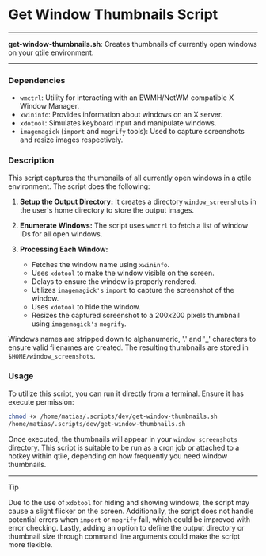 # Get Window Thumbnails Script

---

**get-window-thumbnails.sh**: Creates thumbnails of currently open windows on your qtile environment.

---

### Dependencies

- `wmctrl`: Utility for interacting with an EWMH/NetWM compatible X Window Manager.
- `xwininfo`: Provides information about windows on an X server.
- `xdotool`: Simulates keyboard input and manipulate windows.
- `imagemagick` (`import` and `mogrify` tools): Used to capture screenshots and resize images respectively.

### Description

This script captures the thumbnails of all currently open windows in a qtile environment. The script does the following:

1. **Setup the Output Directory:** It creates a directory `window_screenshots` in the user's home directory to store the output images.
   
2. **Enumerate Windows:** The script uses `wmctrl` to fetch a list of window IDs for all open windows.

3. **Processing Each Window:**
   - Fetches the window name using `xwininfo`.
   - Uses `xdotool` to make the window visible on the screen.
   - Delays to ensure the window is properly rendered.
   - Utilizes `imagemagick's` `import` to capture the screenshot of the window.
   - Uses `xdotool` to hide the window.
   - Resizes the captured screenshot to a 200x200 pixels thumbnail using `imagemagick's` `mogrify`.

Windows names are stripped down to alphanumeric, '.' and '_' characters to ensure valid filenames are created. The resulting thumbnails are stored in `$HOME/window_screenshots`.

### Usage

To utilize this script, you can run it directly from a terminal. Ensure it has execute permission:

```bash
chmod +x /home/matias/.scripts/dev/get-window-thumbnails.sh
/home/matias/.scripts/dev/get-window-thumbnails.sh
```

Once executed, the thumbnails will appear in your `window_screenshots` directory. This script is suitable to be run as a cron job or attached to a hotkey within qtile, depending on how frequently you need window thumbnails.

---

> [!TIP] 
> Due to the use of `xdotool` for hiding and showing windows, the script may cause a slight flicker on the screen. Additionally, the script does not handle potential errors when `import` or `mogrify` fail, which could be improved with error checking. Lastly, adding an option to define the output directory or thumbnail size through command line arguments could make the script more flexible.